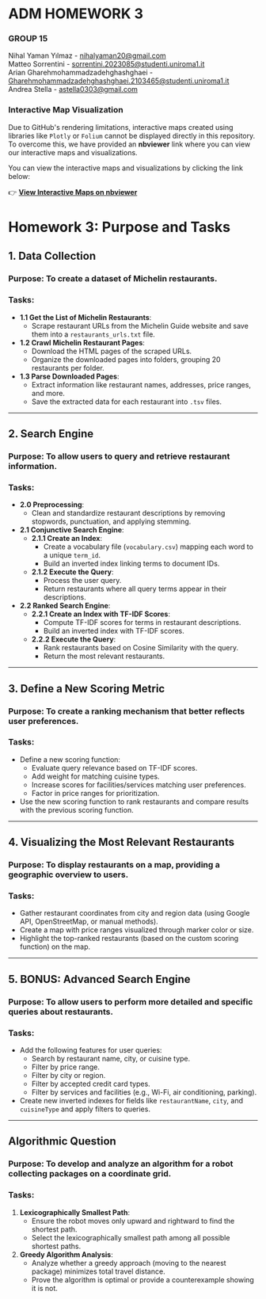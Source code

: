 # ADM HOMEWORK 3
### GROUP 15
Nihal Yaman Yılmaz - nihalyaman20@gmail.com<br>
Matteo Sorrentini - sorrentini.2023085@studenti.uniroma1.it<br>
Arian Gharehmohammadzadehghashghaei - Gharehmohammadzadehghashghaei.2103465@studenti.uniroma1.it<br>
Andrea Stella - astella0303@gmail.com
             
### **Interactive Map Visualization**

Due to GitHub's rendering limitations, interactive maps created using libraries like `Plotly` or `Folium` cannot be displayed directly in this repository. To overcome this, we have provided an **nbviewer** link where you can view our interactive maps and visualizations.

You can view the interactive maps and visualizations by clicking the link below:

👉 **[View Interactive Maps on nbviewer](https://nbviewer.org/github/Nihal-yaman/ADM-HW3/blob/main/Main.ipynb)**




# Homework 3: Purpose and Tasks

## 1. Data Collection
### **Purpose**: To create a dataset of Michelin restaurants.
### **Tasks**:
- **1.1 Get the List of Michelin Restaurants**:
  - Scrape restaurant URLs from the Michelin Guide website and save them into a `restaurants_urls.txt` file.
- **1.2 Crawl Michelin Restaurant Pages**:
  - Download the HTML pages of the scraped URLs.
  - Organize the downloaded pages into folders, grouping 20 restaurants per folder.
- **1.3 Parse Downloaded Pages**:
  - Extract information like restaurant names, addresses, price ranges, and more.
  - Save the extracted data for each restaurant into `.tsv` files.

---

## 2. Search Engine
### **Purpose**: To allow users to query and retrieve restaurant information.
### **Tasks**:
- **2.0 Preprocessing**:
  - Clean and standardize restaurant descriptions by removing stopwords, punctuation, and applying stemming.
- **2.1 Conjunctive Search Engine**:
  - **2.1.1 Create an Index**:
    - Create a vocabulary file (`vocabulary.csv`) mapping each word to a unique `term_id`.
    - Build an inverted index linking terms to document IDs.
  - **2.1.2 Execute the Query**:
    - Process the user query.
    - Return restaurants where all query terms appear in their descriptions.
- **2.2 Ranked Search Engine**:
  - **2.2.1 Create an Index with TF-IDF Scores**:
    - Compute TF-IDF scores for terms in restaurant descriptions.
    - Build an inverted index with TF-IDF scores.
  - **2.2.2 Execute the Query**:
    - Rank restaurants based on Cosine Similarity with the query.
    - Return the most relevant restaurants.

---

## 3. Define a New Scoring Metric
### **Purpose**: To create a ranking mechanism that better reflects user preferences.
### **Tasks**:
- Define a new scoring function:
  - Evaluate query relevance based on TF-IDF scores.
  - Add weight for matching cuisine types.
  - Increase scores for facilities/services matching user preferences.
  - Factor in price ranges for prioritization.
- Use the new scoring function to rank restaurants and compare results with the previous scoring function.

---

## 4. Visualizing the Most Relevant Restaurants
### **Purpose**: To display restaurants on a map, providing a geographic overview to users.
### **Tasks**:
- Gather restaurant coordinates from city and region data (using Google API, OpenStreetMap, or manual methods).
- Create a map with price ranges visualized through marker color or size.
- Highlight the top-ranked restaurants (based on the custom scoring function) on the map.

---

## 5. BONUS: Advanced Search Engine
### **Purpose**: To allow users to perform more detailed and specific queries about restaurants.
### **Tasks**:
- Add the following features for user queries:
  - Search by restaurant name, city, or cuisine type.
  - Filter by price range.
  - Filter by city or region.
  - Filter by accepted credit card types.
  - Filter by services and facilities (e.g., Wi-Fi, air conditioning, parking).
- Create new inverted indexes for fields like `restaurantName`, `city`, and `cuisineType` and apply filters to queries.

---

## Algorithmic Question
### **Purpose**: To develop and analyze an algorithm for a robot collecting packages on a coordinate grid.
### **Tasks**:
1. **Lexicographically Smallest Path**:
   - Ensure the robot moves only upward and rightward to find the shortest path.
   - Select the lexicographically smallest path among all possible shortest paths.
2. **Greedy Algorithm Analysis**:
   - Analyze whether a greedy approach (moving to the nearest package) minimizes total travel distance.
   - Prove the algorithm is optimal or provide a counterexample showing it is not.
